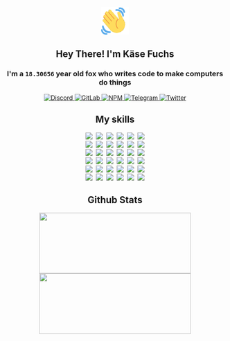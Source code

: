 <div><p align=center><img src=./resources/images/wave.gif width=64px height=64px></p><h2 align=center>Hey There! I'm Käse Fuchs</h2><h3 align=center>I'm a <code>18.30656</code> year old fox who writes code to make computers do things</h3><p align=center><a href=https://discord.com/users/507526681125322772><img alt=Discord src="https://img.shields.io/badge/Discord-5865F2?logo=discord&logoColor=white&style=flat-square#107a309c216044ab811b113daa8e716c"> </a><a href=https://gitlab.com/kasefuchs><img alt=GitLab src="https://img.shields.io/badge/GitLab-330F63?logo=gitlab&logoColor=white&style=flat-square#107a309c216044ab811b113daa8e716c"> </a><a href=https://npmjs.com/~kasefuchs><img alt=NPM src="https://img.shields.io/badge/NPM-CB3837?logo=npm&logoColor=white&style=flat-square#107a309c216044ab811b113daa8e716c"> </a><a href=https://t.me/kasefuchs><img alt=Telegram src="https://img.shields.io/badge/Telegram-2CA5E0?logo=telegram&logoColor=white&style=flat-square#107a309c216044ab811b113daa8e716c"> </a><a href=https://twitter.com/kasefuchs><img alt=Twitter src="https://img.shields.io/badge/Twitter-1DA1F2?logo=twitter&logoColor=white&style=flat-square#107a309c216044ab811b113daa8e716c"></a></p><h2 align=center>My skills</h2><p align=center><a href=https://aws.amazon.com/ ><picture><source srcset="https://skillicons.dev/icons?i=aws&theme=dark#107a309c216044ab811b113daa8e716c" media="(prefers-color-scheme: dark)"><source srcset="https://skillicons.dev/icons?i=aws&theme=light#107a309c216044ab811b113daa8e716c" media="(prefers-color-scheme: light), (prefers-color-scheme: no-preference)"><img src="https://skillicons.dev/icons?i=aws&theme=light#107a309c216044ab811b113daa8e716c"></picture></a>&nbsp;&nbsp;<a href=https://en.wikipedia.org/wiki/Bash_(Unix_shell)><picture><source srcset="https://skillicons.dev/icons?i=bash&theme=dark#107a309c216044ab811b113daa8e716c" media="(prefers-color-scheme: dark)"><source srcset="https://skillicons.dev/icons?i=bash&theme=light#107a309c216044ab811b113daa8e716c" media="(prefers-color-scheme: light), (prefers-color-scheme: no-preference)"><img src="https://skillicons.dev/icons?i=bash&theme=light#107a309c216044ab811b113daa8e716c"></picture></a>&nbsp;&nbsp;<a href=https://discord.com/developers/docs><picture><source srcset="https://skillicons.dev/icons?i=bots&theme=dark#107a309c216044ab811b113daa8e716c" media="(prefers-color-scheme: dark)"><source srcset="https://skillicons.dev/icons?i=bots&theme=light#107a309c216044ab811b113daa8e716c" media="(prefers-color-scheme: light), (prefers-color-scheme: no-preference)"><img src="https://skillicons.dev/icons?i=bots&theme=light#107a309c216044ab811b113daa8e716c"></picture></a>&nbsp;&nbsp;<a href=https://www.cloudflare.com/ ><picture><source srcset="https://skillicons.dev/icons?i=cloudflare&theme=dark#107a309c216044ab811b113daa8e716c" media="(prefers-color-scheme: dark)"><source srcset="https://skillicons.dev/icons?i=cloudflare&theme=light#107a309c216044ab811b113daa8e716c" media="(prefers-color-scheme: light), (prefers-color-scheme: no-preference)"><img src="https://skillicons.dev/icons?i=cloudflare&theme=light#107a309c216044ab811b113daa8e716c"></picture></a>&nbsp;&nbsp;<a href=https://en.wikipedia.org/wiki/CSS><picture><source srcset="https://skillicons.dev/icons?i=css&theme=dark#107a309c216044ab811b113daa8e716c" media="(prefers-color-scheme: dark)"><source srcset="https://skillicons.dev/icons?i=css&theme=light#107a309c216044ab811b113daa8e716c" media="(prefers-color-scheme: light), (prefers-color-scheme: no-preference)"><img src="https://skillicons.dev/icons?i=css&theme=light#107a309c216044ab811b113daa8e716c"></picture></a>&nbsp;&nbsp;<a href=https://www.docker.com/ ><picture><source srcset="https://skillicons.dev/icons?i=docker&theme=dark#107a309c216044ab811b113daa8e716c" media="(prefers-color-scheme: dark)"><source srcset="https://skillicons.dev/icons?i=docker&theme=light#107a309c216044ab811b113daa8e716c" media="(prefers-color-scheme: light), (prefers-color-scheme: no-preference)"><img src="https://skillicons.dev/icons?i=docker&theme=light#107a309c216044ab811b113daa8e716c"></picture></a><br><a href=https://www.electronjs.org/ ><picture><source srcset="https://skillicons.dev/icons?i=electron&theme=dark#107a309c216044ab811b113daa8e716c" media="(prefers-color-scheme: dark)"><source srcset="https://skillicons.dev/icons?i=electron&theme=light#107a309c216044ab811b113daa8e716c" media="(prefers-color-scheme: light), (prefers-color-scheme: no-preference)"><img src="https://skillicons.dev/icons?i=electron&theme=light#107a309c216044ab811b113daa8e716c"></picture></a>&nbsp;&nbsp;<a href=https://expressjs.com/ ><picture><source srcset="https://skillicons.dev/icons?i=express&theme=dark#107a309c216044ab811b113daa8e716c" media="(prefers-color-scheme: dark)"><source srcset="https://skillicons.dev/icons?i=express&theme=light#107a309c216044ab811b113daa8e716c" media="(prefers-color-scheme: light), (prefers-color-scheme: no-preference)"><img src="https://skillicons.dev/icons?i=express&theme=light#107a309c216044ab811b113daa8e716c"></picture></a>&nbsp;&nbsp;<a href=https://www.figma.com/ ><picture><source srcset="https://skillicons.dev/icons?i=figma&theme=dark#107a309c216044ab811b113daa8e716c" media="(prefers-color-scheme: dark)"><source srcset="https://skillicons.dev/icons?i=figma&theme=light#107a309c216044ab811b113daa8e716c" media="(prefers-color-scheme: light), (prefers-color-scheme: no-preference)"><img src="https://skillicons.dev/icons?i=figma&theme=light#107a309c216044ab811b113daa8e716c"></picture></a>&nbsp;&nbsp;<a href=https://firebase.google.com/ ><picture><source srcset="https://skillicons.dev/icons?i=firebase&theme=dark#107a309c216044ab811b113daa8e716c" media="(prefers-color-scheme: dark)"><source srcset="https://skillicons.dev/icons?i=firebase&theme=light#107a309c216044ab811b113daa8e716c" media="(prefers-color-scheme: light), (prefers-color-scheme: no-preference)"><img src="https://skillicons.dev/icons?i=firebase&theme=light#107a309c216044ab811b113daa8e716c"></picture></a>&nbsp;&nbsp;<a href=https://flask.palletsprojects.com/ ><picture><source srcset="https://skillicons.dev/icons?i=flask&theme=dark#107a309c216044ab811b113daa8e716c" media="(prefers-color-scheme: dark)"><source srcset="https://skillicons.dev/icons?i=flask&theme=light#107a309c216044ab811b113daa8e716c" media="(prefers-color-scheme: light), (prefers-color-scheme: no-preference)"><img src="https://skillicons.dev/icons?i=flask&theme=light#107a309c216044ab811b113daa8e716c"></picture></a>&nbsp;&nbsp;<a href=https://cloud.google.com/ ><picture><source srcset="https://skillicons.dev/icons?i=gcp&theme=dark#107a309c216044ab811b113daa8e716c" media="(prefers-color-scheme: dark)"><source srcset="https://skillicons.dev/icons?i=gcp&theme=light#107a309c216044ab811b113daa8e716c" media="(prefers-color-scheme: light), (prefers-color-scheme: no-preference)"><img src="https://skillicons.dev/icons?i=gcp&theme=light#107a309c216044ab811b113daa8e716c"></picture></a><br><a href=https://git-scm.com/ ><picture><source srcset="https://skillicons.dev/icons?i=git&theme=dark#107a309c216044ab811b113daa8e716c" media="(prefers-color-scheme: dark)"><source srcset="https://skillicons.dev/icons?i=git&theme=light#107a309c216044ab811b113daa8e716c" media="(prefers-color-scheme: light), (prefers-color-scheme: no-preference)"><img src="https://skillicons.dev/icons?i=git&theme=light#107a309c216044ab811b113daa8e716c"></picture></a>&nbsp;&nbsp;<a href=https://github.com/ ><picture><source srcset="https://skillicons.dev/icons?i=github&theme=dark#107a309c216044ab811b113daa8e716c" media="(prefers-color-scheme: dark)"><source srcset="https://skillicons.dev/icons?i=github&theme=light#107a309c216044ab811b113daa8e716c" media="(prefers-color-scheme: light), (prefers-color-scheme: no-preference)"><img src="https://skillicons.dev/icons?i=github&theme=light#107a309c216044ab811b113daa8e716c"></picture></a>&nbsp;&nbsp;<a href=https://gitlab.com/ ><picture><source srcset="https://skillicons.dev/icons?i=gitlab&theme=dark#107a309c216044ab811b113daa8e716c" media="(prefers-color-scheme: dark)"><source srcset="https://skillicons.dev/icons?i=gitlab&theme=light#107a309c216044ab811b113daa8e716c" media="(prefers-color-scheme: light), (prefers-color-scheme: no-preference)"><img src="https://skillicons.dev/icons?i=gitlab&theme=light#107a309c216044ab811b113daa8e716c"></picture></a>&nbsp;&nbsp;<a href=https://www.heroku.com/ ><picture><source srcset="https://skillicons.dev/icons?i=heroku&theme=dark#107a309c216044ab811b113daa8e716c" media="(prefers-color-scheme: dark)"><source srcset="https://skillicons.dev/icons?i=heroku&theme=light#107a309c216044ab811b113daa8e716c" media="(prefers-color-scheme: light), (prefers-color-scheme: no-preference)"><img src="https://skillicons.dev/icons?i=heroku&theme=light#107a309c216044ab811b113daa8e716c"></picture></a>&nbsp;&nbsp;<a href=https://en.wikipedia.org/wiki/HTML><picture><source srcset="https://skillicons.dev/icons?i=html&theme=dark#107a309c216044ab811b113daa8e716c" media="(prefers-color-scheme: dark)"><source srcset="https://skillicons.dev/icons?i=html&theme=light#107a309c216044ab811b113daa8e716c" media="(prefers-color-scheme: light), (prefers-color-scheme: no-preference)"><img src="https://skillicons.dev/icons?i=html&theme=light#107a309c216044ab811b113daa8e716c"></picture></a>&nbsp;&nbsp;<a href=https://en.wikipedia.org/wiki/JavaScript><picture><source srcset="https://skillicons.dev/icons?i=js&theme=dark#107a309c216044ab811b113daa8e716c" media="(prefers-color-scheme: dark)"><source srcset="https://skillicons.dev/icons?i=js&theme=light#107a309c216044ab811b113daa8e716c" media="(prefers-color-scheme: light), (prefers-color-scheme: no-preference)"><img src="https://skillicons.dev/icons?i=js&theme=light#107a309c216044ab811b113daa8e716c"></picture></a><br><a href=https://en.wikipedia.org/wiki/Linux><picture><source srcset="https://skillicons.dev/icons?i=linux&theme=dark#107a309c216044ab811b113daa8e716c" media="(prefers-color-scheme: dark)"><source srcset="https://skillicons.dev/icons?i=linux&theme=light#107a309c216044ab811b113daa8e716c" media="(prefers-color-scheme: light), (prefers-color-scheme: no-preference)"><img src="https://skillicons.dev/icons?i=linux&theme=light#107a309c216044ab811b113daa8e716c"></picture></a>&nbsp;&nbsp;<a href=https://mui.com/ ><picture><source srcset="https://skillicons.dev/icons?i=materialui&theme=dark#107a309c216044ab811b113daa8e716c" media="(prefers-color-scheme: dark)"><source srcset="https://skillicons.dev/icons?i=materialui&theme=light#107a309c216044ab811b113daa8e716c" media="(prefers-color-scheme: light), (prefers-color-scheme: no-preference)"><img src="https://skillicons.dev/icons?i=materialui&theme=light#107a309c216044ab811b113daa8e716c"></picture></a>&nbsp;&nbsp;<a href=https://en.wikipedia.org/wiki/Markdown><picture><source srcset="https://skillicons.dev/icons?i=md&theme=dark#107a309c216044ab811b113daa8e716c" media="(prefers-color-scheme: dark)"><source srcset="https://skillicons.dev/icons?i=md&theme=light#107a309c216044ab811b113daa8e716c" media="(prefers-color-scheme: light), (prefers-color-scheme: no-preference)"><img src="https://skillicons.dev/icons?i=md&theme=light#107a309c216044ab811b113daa8e716c"></picture></a>&nbsp;&nbsp;<a href=https://www.mongodb.com/ ><picture><source srcset="https://skillicons.dev/icons?i=mongodb&theme=dark#107a309c216044ab811b113daa8e716c" media="(prefers-color-scheme: dark)"><source srcset="https://skillicons.dev/icons?i=mongodb&theme=light#107a309c216044ab811b113daa8e716c" media="(prefers-color-scheme: light), (prefers-color-scheme: no-preference)"><img src="https://skillicons.dev/icons?i=mongodb&theme=light#107a309c216044ab811b113daa8e716c"></picture></a>&nbsp;&nbsp;<a href=https://www.mysql.com/ ><picture><source srcset="https://skillicons.dev/icons?i=mysql&theme=dark#107a309c216044ab811b113daa8e716c" media="(prefers-color-scheme: dark)"><source srcset="https://skillicons.dev/icons?i=mysql&theme=light#107a309c216044ab811b113daa8e716c" media="(prefers-color-scheme: light), (prefers-color-scheme: no-preference)"><img src="https://skillicons.dev/icons?i=mysql&theme=light#107a309c216044ab811b113daa8e716c"></picture></a>&nbsp;&nbsp;<a href=https://nextjs.org/ ><picture><source srcset="https://skillicons.dev/icons?i=nextjs&theme=dark#107a309c216044ab811b113daa8e716c" media="(prefers-color-scheme: dark)"><source srcset="https://skillicons.dev/icons?i=nextjs&theme=light#107a309c216044ab811b113daa8e716c" media="(prefers-color-scheme: light), (prefers-color-scheme: no-preference)"><img src="https://skillicons.dev/icons?i=nextjs&theme=light#107a309c216044ab811b113daa8e716c"></picture></a><br><a href=https://nodejs.org/en/ ><picture><source srcset="https://skillicons.dev/icons?i=nodejs&theme=dark#107a309c216044ab811b113daa8e716c" media="(prefers-color-scheme: dark)"><source srcset="https://skillicons.dev/icons?i=nodejs&theme=light#107a309c216044ab811b113daa8e716c" media="(prefers-color-scheme: light), (prefers-color-scheme: no-preference)"><img src="https://skillicons.dev/icons?i=nodejs&theme=light#107a309c216044ab811b113daa8e716c"></picture></a>&nbsp;&nbsp;<a href=https://www.postgresql.org/ ><picture><source srcset="https://skillicons.dev/icons?i=postgres&theme=dark#107a309c216044ab811b113daa8e716c" media="(prefers-color-scheme: dark)"><source srcset="https://skillicons.dev/icons?i=postgres&theme=light#107a309c216044ab811b113daa8e716c" media="(prefers-color-scheme: light), (prefers-color-scheme: no-preference)"><img src="https://skillicons.dev/icons?i=postgres&theme=light#107a309c216044ab811b113daa8e716c"></picture></a>&nbsp;&nbsp;<a href=https://learn.microsoft.com/en-us/powershell/ ><picture><source srcset="https://skillicons.dev/icons?i=powershell&theme=dark#107a309c216044ab811b113daa8e716c" media="(prefers-color-scheme: dark)"><source srcset="https://skillicons.dev/icons?i=powershell&theme=light#107a309c216044ab811b113daa8e716c" media="(prefers-color-scheme: light), (prefers-color-scheme: no-preference)"><img src="https://skillicons.dev/icons?i=powershell&theme=light#107a309c216044ab811b113daa8e716c"></picture></a>&nbsp;&nbsp;<a href=https://www.python.org/ ><picture><source srcset="https://skillicons.dev/icons?i=py&theme=dark#107a309c216044ab811b113daa8e716c" media="(prefers-color-scheme: dark)"><source srcset="https://skillicons.dev/icons?i=py&theme=light#107a309c216044ab811b113daa8e716c" media="(prefers-color-scheme: light), (prefers-color-scheme: no-preference)"><img src="https://skillicons.dev/icons?i=py&theme=light#107a309c216044ab811b113daa8e716c"></picture></a>&nbsp;&nbsp;<a href=https://www.raspberrypi.org/ ><picture><source srcset="https://skillicons.dev/icons?i=raspberrypi&theme=dark#107a309c216044ab811b113daa8e716c" media="(prefers-color-scheme: dark)"><source srcset="https://skillicons.dev/icons?i=raspberrypi&theme=light#107a309c216044ab811b113daa8e716c" media="(prefers-color-scheme: light), (prefers-color-scheme: no-preference)"><img src="https://skillicons.dev/icons?i=raspberrypi&theme=light#107a309c216044ab811b113daa8e716c"></picture></a>&nbsp;&nbsp;<a href=https://reactjs.org/ ><picture><source srcset="https://skillicons.dev/icons?i=react&theme=dark#107a309c216044ab811b113daa8e716c" media="(prefers-color-scheme: dark)"><source srcset="https://skillicons.dev/icons?i=react&theme=light#107a309c216044ab811b113daa8e716c" media="(prefers-color-scheme: light), (prefers-color-scheme: no-preference)"><img src="https://skillicons.dev/icons?i=react&theme=light#107a309c216044ab811b113daa8e716c"></picture></a><br><a href=https://redux.js.org/ ><picture><source srcset="https://skillicons.dev/icons?i=redux&theme=dark#107a309c216044ab811b113daa8e716c" media="(prefers-color-scheme: dark)"><source srcset="https://skillicons.dev/icons?i=redux&theme=light#107a309c216044ab811b113daa8e716c" media="(prefers-color-scheme: light), (prefers-color-scheme: no-preference)"><img src="https://skillicons.dev/icons?i=redux&theme=light#107a309c216044ab811b113daa8e716c"></picture></a>&nbsp;&nbsp;<a href=https://en.wikipedia.org/wiki/Regular_expression><picture><source srcset="https://skillicons.dev/icons?i=regex&theme=dark#107a309c216044ab811b113daa8e716c" media="(prefers-color-scheme: dark)"><source srcset="https://skillicons.dev/icons?i=regex&theme=light#107a309c216044ab811b113daa8e716c" media="(prefers-color-scheme: light), (prefers-color-scheme: no-preference)"><img src="https://skillicons.dev/icons?i=regex&theme=light#107a309c216044ab811b113daa8e716c"></picture></a>&nbsp;&nbsp;<a href=https://en.wikipedia.org/wiki/Sass_(stylesheet_language)><picture><source srcset="https://skillicons.dev/icons?i=sass&theme=dark#107a309c216044ab811b113daa8e716c" media="(prefers-color-scheme: dark)"><source srcset="https://skillicons.dev/icons?i=sass&theme=light#107a309c216044ab811b113daa8e716c" media="(prefers-color-scheme: light), (prefers-color-scheme: no-preference)"><img src="https://skillicons.dev/icons?i=sass&theme=light#107a309c216044ab811b113daa8e716c"></picture></a>&nbsp;&nbsp;<a href=https://www.typescriptlang.org/ ><picture><source srcset="https://skillicons.dev/icons?i=ts&theme=dark#107a309c216044ab811b113daa8e716c" media="(prefers-color-scheme: dark)"><source srcset="https://skillicons.dev/icons?i=ts&theme=light#107a309c216044ab811b113daa8e716c" media="(prefers-color-scheme: light), (prefers-color-scheme: no-preference)"><img src="https://skillicons.dev/icons?i=ts&theme=light#107a309c216044ab811b113daa8e716c"></picture></a>&nbsp;&nbsp;<a href=https://unity.com/ ><picture><source srcset="https://skillicons.dev/icons?i=unity&theme=dark#107a309c216044ab811b113daa8e716c" media="(prefers-color-scheme: dark)"><source srcset="https://skillicons.dev/icons?i=unity&theme=light#107a309c216044ab811b113daa8e716c" media="(prefers-color-scheme: light), (prefers-color-scheme: no-preference)"><img src="https://skillicons.dev/icons?i=unity&theme=light#107a309c216044ab811b113daa8e716c"></picture></a>&nbsp;&nbsp;<a href=https://workers.cloudflare.com/ ><picture><source srcset="https://skillicons.dev/icons?i=workers&theme=dark#107a309c216044ab811b113daa8e716c" media="(prefers-color-scheme: dark)"><source srcset="https://skillicons.dev/icons?i=workers&theme=light#107a309c216044ab811b113daa8e716c" media="(prefers-color-scheme: light), (prefers-color-scheme: no-preference)"><img src="https://skillicons.dev/icons?i=workers&theme=light#107a309c216044ab811b113daa8e716c"></picture></a><br></p><h2 align=center>Github Stats</h2><p align=center><picture><source srcset="https://github-readme-stats-kasefuchs.vercel.app/api/?count_private=true&hide_border=true&hide_rank=true&line_height=20&hide_title=true&username=Kasefuchs&theme=dark#107a309c216044ab811b113daa8e716c" media="(prefers-color-scheme: dark)"><source srcset="https://github-readme-stats-kasefuchs.vercel.app/api/?count_private=true&hide_border=true&hide_rank=true&line_height=20&hide_title=true&username=Kasefuchs&theme=light#107a309c216044ab811b113daa8e716c" media="(prefers-color-scheme: light), (prefers-color-scheme: no-preference)"><img align=middle width=350 height=140 src="https://github-readme-stats-kasefuchs.vercel.app/api/?count_private=true&hide_border=true&hide_rank=true&line_height=20&hide_title=true&username=Kasefuchs&theme=light#107a309c216044ab811b113daa8e716c"></picture><picture><source srcset="https://github-readme-stats-kasefuchs.vercel.app/api/top-langs/?count_private=true&hide_border=true&layout=compact&username=Kasefuchs&theme=dark#107a309c216044ab811b113daa8e716c" media="(prefers-color-scheme: dark)"><source srcset="https://github-readme-stats-kasefuchs.vercel.app/api/top-langs/?count_private=true&hide_border=true&layout=compact&username=Kasefuchs&theme=light#107a309c216044ab811b113daa8e716c" media="(prefers-color-scheme: light), (prefers-color-scheme: no-preference)"><img align=middle width=350 height=140 src="https://github-readme-stats-kasefuchs.vercel.app/api/top-langs/?count_private=true&hide_border=true&layout=compact&username=Kasefuchs&theme=light#107a309c216044ab811b113daa8e716c"></picture></p><img src="https://hit.yhype.me/github/profile?user_id=64592097#107a309c216044ab811b113daa8e716c" alt=""></div>